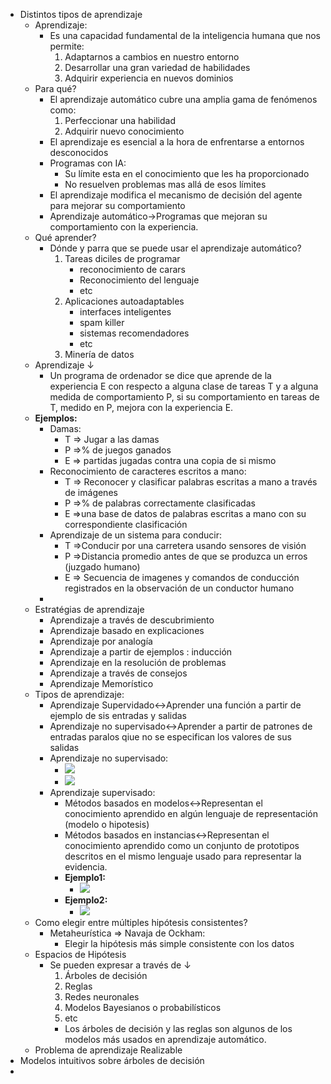 - Distintos tipos de aprendizaje
    - Aprendizaje:
        - Es una capacidad fundamental de la inteligencia humana que nos permite:
            1. Adaptarnos a cambios en nuestro entorno
            2. Desarrollar una gran variedad de habilidades
            3. Adquirir experiencia en nuevos dominios
    - Para qué?
        - El aprendizaje automático cubre una amplia gama de fenómenos como:
            1. Perfeccionar una habilidad
            2. Adquirir nuevo conocimiento
        - El aprendizaje es esencial a la hora de enfrentarse a entornos desconocidos
        - Programas con IA:
            - Su límite esta en el conocimiento que les ha proporcionado
            - No resuelven problemas mas allá de esos límites
        - El aprendizaje modifica el mecanismo de decisión del agente para mejorar su comportamiento
        - Aprendizaje automático→Programas que mejoran su comportamiento con la experiencia.
    - Qué aprender?
        - Dónde y parra que se puede usar el aprendizaje automático?
            1. Tareas diciles de programar
                - reconocimiento de carars
                - Reconocimiento del lenguaje
                - etc 
            2. Aplicaciones autoadaptables
                - interfaces inteligentes
                - spam killer
                - sistemas recomendadores
                - etc
            3. Minería de datos
    - Aprendizaje ↓ 
        - Un programa de ordenador se dice que aprende de la experiencia E con respecto a alguna clase de tareas T y a alguna medida de comportamiento P, si su comportamiento en tareas de T, medido en P, mejora con la experiencia E.  
    - **Ejemplos:**
        - Damas:
            - T ⇒ Jugar a las damas
            - P ⇒% de juegos ganados
            - E ⇒ partidas jugadas contra una copia de si mismo
        - Reconocimiento de caracteres escritos a mano:
            - T ⇒ Reconocer y clasificar palabras escritas a mano a través de imágenes
            - P ⇒% de palabras correctamente clasificadas
            - E ⇒una base de datos de palabras escritas a mano con su correspondiente clasificación
        - Aprendizaje de un sistema para conducir:
            - T ⇒Conducir por una carretera usando sensores de visión
            - P ⇒Distancia promedio antes de que se produzca un erros (juzgado humano)
            - E ⇒ Secuencia de imagenes y comandos de conducción registrados en la observación de un conductor humano
        - 
    - Estratégias de aprendizaje
        - Aprendizaje a través de descubrimiento
        - Aprendizaje basado en explicaciones
        - Aprendizaje por analogía
        - Aprendizaje a partir de ejemplos : inducción
        - Aprendizaje en la resolución de problemas
        - Aprendizaje a través de consejos
        - Aprendizaje Memorístico
    - Tipos de aprendizaje:
        - Aprendizaje Supervidado↔Aprender una función a partir de ejemplo de sis entradas y salidas
        - Aprendizaje no supervisado↔Aprender a partir de patrones de entradas paralos qiue no se especifican los valores de sus salidas
        - Aprendizaje no supervisado:
            - ![](https://remnote-user-data.s3.amazonaws.com/vD3Irj2WEPMvd1_pkGG4fhk2wB1OU75Qqrljji-Xq6T6aXe-6JanB-OVO746zaVp5rC-cQF2IzmgcO3vC0qVoAK2mRUDrlBfPr-184CdVSooq5uCsktXPgLDAtek2D-h.png) 
            - ![](https://remnote-user-data.s3.amazonaws.com/fBo4comrHW1tKvPTYHKo3Qq_aSz9IKpMhY7IJ1sHyvSTTdzOZ2sXyOWC0DScIwUX1oN_gVSaakGeyjeH9gM7wXS2C5EvvsNf4vxMqBnVZJssq6wo4TPdtp3c7QFAaQ_5.png) 
        - Aprendizaje supervisado:
            - Métodos basados en modelos↔Representan el conocimiento aprendido en algún lenguaje de representación (modelo o hipotesis)
            - Métodos basados en instancias↔Representan el conocimiento aprendido como un conjunto de prototipos descritos en el mismo lenguaje usado para representar la evidencia.
            - **Ejemplo1:**  
                - ![](https://remnote-user-data.s3.amazonaws.com/Y0xXM5_17QC92iEDUDFQdFp6barGas2TM180UOWpegvciHzRfKM3IONJNci9nmVHgWNmZB0j8uKzNeTESdkZ_qzhBvO8hE1-3XW5ivGu74PcphXbW4UK7SV1Rtc3g3AI.png) 
            - **Ejemplo2:**
                - ![](https://remnote-user-data.s3.amazonaws.com/B1dFJ3rN5G62UkQnl7go1I0ZD7iyuAzDNXywmathwcdbWyieJWp8Iz_w5hL-CyV9QkJz7uWMyOb4Lu77AVT2p8pLhhUzOBHHXxQP_Q0XzK_4rufs9o7AGlF9A37bUFJO.png) 
    - Como elegir entre múltiples hipótesis consistentes?
        - Metaheurística ⇒ Navaja de Ockham:
            - Elegir la hipótesis más simple consistente con los datos
    - Espacios de Hipótesis
        - Se pueden expresar a través de ↓ 
            1. Árboles de decisión
            2. Reglas
            3. Redes neuronales
            4. Modelos Bayesianos o probabilísticos
            5. etc
            - Los árboles de decisión y las reglas son algunos de los modelos más usados en aprendizaje automático. 
    - Problema de aprendizaje Realizable 
- Modelos intuitivos sobre árboles de decisión
- 

